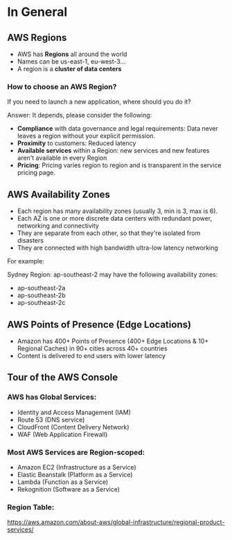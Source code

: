 # In General

## AWS Regions

- AWS has **Regions** all around the world
- Names can be us-east-1, eu-west-3...
- A region is a **cluster of data centers**

### How to choose an AWS Region?

If you need to launch a new application, where should you do it?

Answer: It depends, please consider the following:

- **Compliance** with data governance and legal requirements: Data never leaves a region without your explicit permission.
- **Proximity** to customers: Reduced latency
- **Available services** within a Region: new services and new features aren't available in every Region
- **Pricing**: Pricing varies region to region and is transparent in the service pricing page.

## AWS Availability Zones

- Each region has many availability zones (usually 3, min is 3, max is 6).
- Each AZ is one or more discrete data centers with redundant power, networking and connectivity
- They are separate from each other, so that they're isolated from disasters
- They are connected with high bandwidth ultra-low latency networking

For example:

Sydney Region: ap-southeast-2 may have the following availability zones:

- ap-southeast-2a
- ap-southeast-2b
- ap-southeast-2c

## AWS Points of Presence (Edge Locations)

- Amazon has 400+ Points of Presence (400+ Edge Locations & 10+ Regional Caches) in 90+ cities across 40+ countries
- Content is delivered to end users with lower latency

## Tour of the AWS Console

### AWS has Global Services:

- Identity and Access Management (IAM)
- Route 53 (DNS service)
- CloudFront (Content Delivery Network)
- WAF (Web Application Firewall)

### Most AWS Services are Region-scoped:

- Amazon EC2 (Infrastructure as a Service)
- Elastic Beanstalk (Platform as a Service)
- Lambda (Function as a Service)
- Rekognition (Software as a Service)

### Region Table:

https://aws.amazon.com/about-aws/global-infrastructure/regional-product-services/
